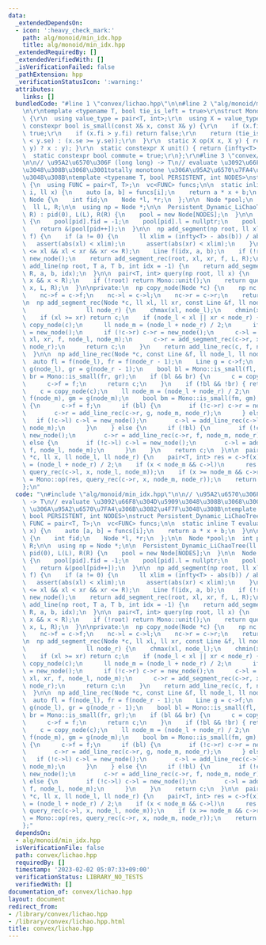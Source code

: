 ```yaml
---
data:
  _extendedDependsOn:
  - icon: ':heavy_check_mark:'
    path: alg/monoid/min_idx.hpp
    title: alg/monoid/min_idx.hpp
  _extendedRequiredBy: []
  _extendedVerifiedWith: []
  _isVerificationFailed: false
  _pathExtension: hpp
  _verificationStatusIcon: ':warning:'
  attributes:
    links: []
  bundledCode: "#line 1 \"convex/lichao.hpp\"\n\n#line 2 \"alg/monoid/min_idx.hpp\"\
    \n\r\ntemplate <typename T, bool tie_is_left = true>\r\nstruct Monoid_Min_Idx\
    \ {\r\n  using value_type = pair<T, int>;\r\n  using X = value_type;\r\n  static\
    \ constexpr bool is_small(const X& x, const X& y) {\r\n    if (x.fi < y.fi) return\
    \ true;\r\n    if (x.fi > y.fi) return false;\r\n    return (tie_is_left ? (x.se\
    \ < y.se) : (x.se >= y.se));\r\n  }\r\n  static X op(X x, X y) { return (is_small(x,\
    \ y) ? x : y); }\r\n  static constexpr X unit() { return {infty<T>, -1}; }\r\n\
    \  static constexpr bool commute = true;\r\n};\r\n#line 3 \"convex/lichao.hpp\"\
    \n\n// \u95A2\u6570\u306F (long long) -> T\n// evaluate \u3092\u66F8\u304D\u5909\
    \u3048\u308B\u3068\u3001totally monotone \u306A\u95A2\u6570\u7FA4\u306B\u3082\u4F7F\
    \u3048\u308B\ntemplate <typename T, bool PERSISTENT, int NODES>\nstruct Persistent_Dynamic_LiChaoTree\
    \ {\n  using FUNC = pair<T, T>;\n  vc<FUNC> funcs;\n\n  static inline T evaluate(int\
    \ i, ll x) {\n    auto [a, b] = funcs[i];\n    return a * x + b;\n  }\n\n  struct\
    \ Node {\n    int fid;\n    Node *l, *r;\n  };\n\n  Node *pool;\n  int pid;\n\
    \  ll L, R;\n\n  using np = Node *;\n\n  Persistent_Dynamic_LiChaoTree(ll L, ll\
    \ R) : pid(0), L(L), R(R) {\n    pool = new Node[NODES];\n  }\n\n  Node *new_node()\
    \ {\n    pool[pid].fid = -1;\n    pool[pid].l = nullptr;\n    pool[pid].r = nullptr;\n\
    \    return &(pool[pid++]);\n  }\n\n  np add_segment(np root, ll xl, ll xr, FUNC\
    \ f) {\n    if (a != 0) {\n      ll xlim = (infty<T> - abs(b)) / abs(a);\n   \
    \   assert(abs(xl) < xlim);\n      assert(abs(xr) < xlim);\n    }\n    assert(L\
    \ <= xl && xl < xr && xr <= R);\n    Line f(idx, a, b);\n    if (!root) root =\
    \ new_node();\n    return add_segment_rec(root, xl, xr, f, L, R);\n  }\n\n  np\
    \ add_line(np root, T a, T b, int idx = -1) {\n    return add_segment(root, L,\
    \ R, a, b, idx);\n  }\n\n  pair<T, int> query(np root, ll x) {\n    assert(L <=\
    \ x && x < R);\n    if (!root) return Mono::unit();\n    return query_rec(root,\
    \ x, L, R);\n  }\n\nprivate:\n  np copy_node(Node *c) {\n    np nc = new_node();\n\
    \    nc->f = c->f;\n    nc->l = c->l;\n    nc->r = c->r;\n    return nc;\n  }\n\
    \n  np add_segment_rec(Node *c, ll xl, ll xr, const Line &f, ll node_l,\n    \
    \                 ll node_r) {\n    chmax(xl, node_l);\n    chmin(xr, node_r);\n\
    \    if (xl >= xr) return c;\n    if (node_l < xl || xr < node_r) {\n      c =\
    \ copy_node(c);\n      ll node_m = (node_l + node_r) / 2;\n      if (!c->l) c->l\
    \ = new_node();\n      if (!c->r) c->r = new_node();\n      c->l = add_segment_rec(c->l,\
    \ xl, xr, f, node_l, node_m);\n      c->r = add_segment_rec(c->r, xl, xr, f, node_m,\
    \ node_r);\n      return c;\n    }\n    return add_line_rec(c, f, node_l, node_r);\n\
    \  }\n\n  np add_line_rec(Node *c, const Line &f, ll node_l, ll node_r) {\n  \
    \  auto fl = f(node_l), fr = f(node_r - 1);\n    Line g = c->f;\n    auto gl =\
    \ g(node_l), gr = g(node_r - 1);\n    bool bl = Mono::is_small(fl, gl);\n    bool\
    \ br = Mono::is_small(fr, gr);\n    if (bl && br) {\n      c = copy_node(c);\n\
    \      c->f = f;\n      return c;\n    }\n    if (!bl && !br) { return c; }\n\n\
    \    c = copy_node(c);\n    ll node_m = (node_l + node_r) / 2;\n    auto fm =\
    \ f(node_m), gm = g(node_m);\n    bool bm = Mono::is_small(fm, gm);\n    if (bm)\
    \ {\n      c->f = f;\n      if (bl) {\n        if (!c->r) c->r = new_node();\n\
    \        c->r = add_line_rec(c->r, g, node_m, node_r);\n      } else {\n     \
    \   if (!c->l) c->l = new_node();\n        c->l = add_line_rec(c->l, g, node_l,\
    \ node_m);\n      }\n    } else {\n      if (!bl) {\n        if (!c->r) c->r =\
    \ new_node();\n        c->r = add_line_rec(c->r, f, node_m, node_r);\n      }\
    \ else {\n        if (!c->l) c->l = new_node();\n        c->l = add_line_rec(c->l,\
    \ f, node_l, node_m);\n      }\n    }\n    return c;\n  }\n\n  pair<T, int> query_rec(Node\
    \ *c, ll x, ll node_l, ll node_r) {\n    pair<T, int> res = c->f(x);\n    ll node_m\
    \ = (node_l + node_r) / 2;\n    if (x < node_m && c->l)\n      res = Mono::op(res,\
    \ query_rec(c->l, x, node_l, node_m));\n    if (x >= node_m && c->r)\n      res\
    \ = Mono::op(res, query_rec(c->r, x, node_m, node_r));\n    return res;\n  }\n\
    };\n"
  code: "\n#include \"alg/monoid/min_idx.hpp\"\n\n// \u95A2\u6570\u306F (long long)\
    \ -> T\n// evaluate \u3092\u66F8\u304D\u5909\u3048\u308B\u3068\u3001totally monotone\
    \ \u306A\u95A2\u6570\u7FA4\u306B\u3082\u4F7F\u3048\u308B\ntemplate <typename T,\
    \ bool PERSISTENT, int NODES>\nstruct Persistent_Dynamic_LiChaoTree {\n  using\
    \ FUNC = pair<T, T>;\n  vc<FUNC> funcs;\n\n  static inline T evaluate(int i, ll\
    \ x) {\n    auto [a, b] = funcs[i];\n    return a * x + b;\n  }\n\n  struct Node\
    \ {\n    int fid;\n    Node *l, *r;\n  };\n\n  Node *pool;\n  int pid;\n  ll L,\
    \ R;\n\n  using np = Node *;\n\n  Persistent_Dynamic_LiChaoTree(ll L, ll R) :\
    \ pid(0), L(L), R(R) {\n    pool = new Node[NODES];\n  }\n\n  Node *new_node()\
    \ {\n    pool[pid].fid = -1;\n    pool[pid].l = nullptr;\n    pool[pid].r = nullptr;\n\
    \    return &(pool[pid++]);\n  }\n\n  np add_segment(np root, ll xl, ll xr, FUNC\
    \ f) {\n    if (a != 0) {\n      ll xlim = (infty<T> - abs(b)) / abs(a);\n   \
    \   assert(abs(xl) < xlim);\n      assert(abs(xr) < xlim);\n    }\n    assert(L\
    \ <= xl && xl < xr && xr <= R);\n    Line f(idx, a, b);\n    if (!root) root =\
    \ new_node();\n    return add_segment_rec(root, xl, xr, f, L, R);\n  }\n\n  np\
    \ add_line(np root, T a, T b, int idx = -1) {\n    return add_segment(root, L,\
    \ R, a, b, idx);\n  }\n\n  pair<T, int> query(np root, ll x) {\n    assert(L <=\
    \ x && x < R);\n    if (!root) return Mono::unit();\n    return query_rec(root,\
    \ x, L, R);\n  }\n\nprivate:\n  np copy_node(Node *c) {\n    np nc = new_node();\n\
    \    nc->f = c->f;\n    nc->l = c->l;\n    nc->r = c->r;\n    return nc;\n  }\n\
    \n  np add_segment_rec(Node *c, ll xl, ll xr, const Line &f, ll node_l,\n    \
    \                 ll node_r) {\n    chmax(xl, node_l);\n    chmin(xr, node_r);\n\
    \    if (xl >= xr) return c;\n    if (node_l < xl || xr < node_r) {\n      c =\
    \ copy_node(c);\n      ll node_m = (node_l + node_r) / 2;\n      if (!c->l) c->l\
    \ = new_node();\n      if (!c->r) c->r = new_node();\n      c->l = add_segment_rec(c->l,\
    \ xl, xr, f, node_l, node_m);\n      c->r = add_segment_rec(c->r, xl, xr, f, node_m,\
    \ node_r);\n      return c;\n    }\n    return add_line_rec(c, f, node_l, node_r);\n\
    \  }\n\n  np add_line_rec(Node *c, const Line &f, ll node_l, ll node_r) {\n  \
    \  auto fl = f(node_l), fr = f(node_r - 1);\n    Line g = c->f;\n    auto gl =\
    \ g(node_l), gr = g(node_r - 1);\n    bool bl = Mono::is_small(fl, gl);\n    bool\
    \ br = Mono::is_small(fr, gr);\n    if (bl && br) {\n      c = copy_node(c);\n\
    \      c->f = f;\n      return c;\n    }\n    if (!bl && !br) { return c; }\n\n\
    \    c = copy_node(c);\n    ll node_m = (node_l + node_r) / 2;\n    auto fm =\
    \ f(node_m), gm = g(node_m);\n    bool bm = Mono::is_small(fm, gm);\n    if (bm)\
    \ {\n      c->f = f;\n      if (bl) {\n        if (!c->r) c->r = new_node();\n\
    \        c->r = add_line_rec(c->r, g, node_m, node_r);\n      } else {\n     \
    \   if (!c->l) c->l = new_node();\n        c->l = add_line_rec(c->l, g, node_l,\
    \ node_m);\n      }\n    } else {\n      if (!bl) {\n        if (!c->r) c->r =\
    \ new_node();\n        c->r = add_line_rec(c->r, f, node_m, node_r);\n      }\
    \ else {\n        if (!c->l) c->l = new_node();\n        c->l = add_line_rec(c->l,\
    \ f, node_l, node_m);\n      }\n    }\n    return c;\n  }\n\n  pair<T, int> query_rec(Node\
    \ *c, ll x, ll node_l, ll node_r) {\n    pair<T, int> res = c->f(x);\n    ll node_m\
    \ = (node_l + node_r) / 2;\n    if (x < node_m && c->l)\n      res = Mono::op(res,\
    \ query_rec(c->l, x, node_l, node_m));\n    if (x >= node_m && c->r)\n      res\
    \ = Mono::op(res, query_rec(c->r, x, node_m, node_r));\n    return res;\n  }\n\
    };"
  dependsOn:
  - alg/monoid/min_idx.hpp
  isVerificationFile: false
  path: convex/lichao.hpp
  requiredBy: []
  timestamp: '2023-02-02 05:07:33+09:00'
  verificationStatus: LIBRARY_NO_TESTS
  verifiedWith: []
documentation_of: convex/lichao.hpp
layout: document
redirect_from:
- /library/convex/lichao.hpp
- /library/convex/lichao.hpp.html
title: convex/lichao.hpp
---
```

